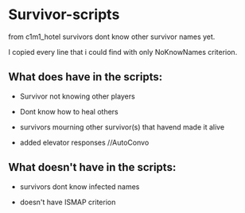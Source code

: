 # Survivor-scripts
from c1m1_hotel survivors dont know other survivor names yet.

I copied every line that i could find with only NoKnowNames criterion.

## What does have in the scripts:

+ Survivor not knowing other players

+ Dont know how to heal others

+ survivors mourning other survivor(s) that havend made it alive

+ added elevator responses //AutoConvo

## What doesn't have in the scripts:

+ survivors dont know infected names

+ doesn't have ISMAP criterion
